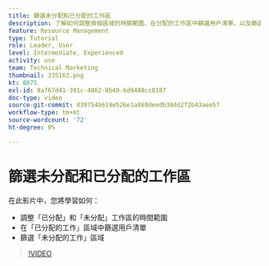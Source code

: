 ```yaml
---
title: 篩選未分配和已分配的工作區
description: 了解如何調整兩個區域的時間範圍、在分配的工作區中篩選用戶清單，以及篩選未分配的工作區。
feature: Resource Management
type: Tutorial
role: Leader, User
level: Intermediate, Experienced
activity: use
team: Technical Marketing
thumbnail: 335163.png
kt: 8875
exl-id: 8a767d41-391c-4862-8b49-6d9480cc8187
doc-type: video
source-git-commit: d39754b619e526e1a869deedb38dd2f2b43aee57
workflow-type: tm+mt
source-wordcount: '72'
ht-degree: 0%

---
```


# 篩選未分配和已分配的工作區

在此影片中，您將學習如何：

* 調整「已分配」和「未分配」工作區的時間範圍
* 在「已分配的工作」區域中篩選用戶清單
* 篩選「未分配的工作」區域

>[!VIDEO](https://video.tv.adobe.com/v/335163/?quality=12)
